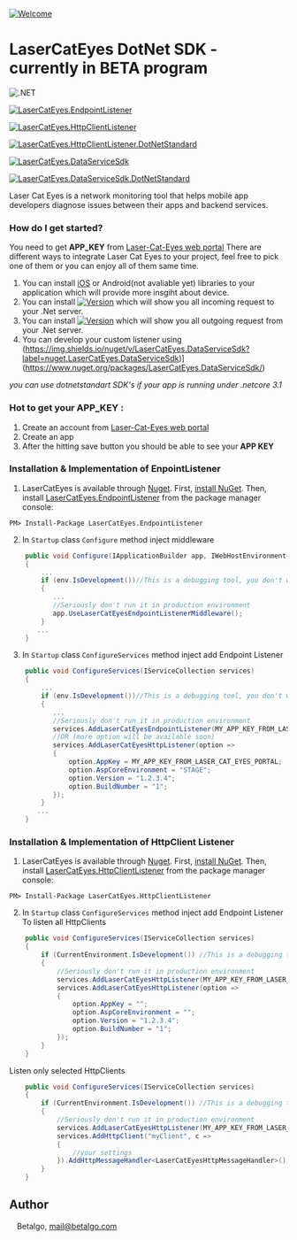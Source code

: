 
[![Welcome](https://repository-images.githubusercontent.com/305744454/59fff700-30f5-11eb-8a67-d706102bf31c)](https://repository-images.githubusercontent.com/305744454/59fff700-30f5-11eb-8a67-d706102bf31c)
# LaserCatEyes DotNet SDK - currently in BETA program
![.NET](https://github.com/betalgo/LCE-DotNet-SDK/workflows/.NET/badge.svg?branch=master)

[![LaserCatEyes.EndpointListener](https://img.shields.io/nuget/v/LaserCatEyes.EndpointListener?label=nuget.LaserCatEyes.EndpointListener)](https://www.nuget.org/packages/LaserCatEyes.EndpointListener/)

[![LaserCatEyes.HttpClientListener](https://img.shields.io/nuget/v/LaserCatEyes.HttpClientListener?label=nuget.LaserCatEyes.HttpClientListener)](https://www.nuget.org/packages/LaserCatEyes.HttpClientListener/)

[![LaserCatEyes.HttpClientListener.DotNetStandard](https://img.shields.io/nuget/v/LaserCatEyes.HttpClientListener.DotNetStandard?label=nuget.LaserCatEyes.HttpClientListener.DotNetStandard)](https://www.nuget.org/packages/LaserCatEyes.HttpClientListener.DotNetStandard/)

[![LaserCatEyes.DataServiceSdk](https://img.shields.io/nuget/v/LaserCatEyes.DataServiceSdk?label=nuget.LaserCatEyes.DataServiceSdk)](https://www.nuget.org/packages/LaserCatEyes.DataServiceSdk/)

[![LaserCatEyes.DataServiceSdk.DotNetStandard](https://img.shields.io/nuget/v/LaserCatEyes.DataServiceSdk.DotNetStandard?label=nuget.LaserCatEyes.DataServiceSdk.DotNetStandard)](https://www.nuget.org/packages/LaserCatEyes.DataServiceSdk.DotNetStandard/)


Laser Cat Eyes is a network monitoring tool that helps mobile app developers diagnose issues between their apps and backend services.

### How do I get started?
You need to get **APP_KEY** from [Laser-Cat-Eyes web portal]
There are different ways to integrate Laser Cat Eyes to your project, feel free to pick one of them or you can enjoy all of them same time. 
1. You can install [iOS](https://github.com/betalgo/LCE-iOS-SDK) or Android(not avaliable yet) libraries to your application which will provide more insgiht about device. 
2. You can install [![Version](https://img.shields.io/nuget/v/LaserCatEyes.EndpointListener?label=nuget.LaserCatEyes.EndpointListener)](https://www.nuget.org/packages/LaserCatEyes.EndpointListener/) which will show you all incoming request to your .Net server.
3. You can install [![Version](https://img.shields.io/nuget/v/LaserCatEyes.HttpClientListener?label=nuget.LaserCatEyes.HttpClientListener)](https://www.nuget.org/packages/LaserCatEyes.HttpClientListener/) which will show you all outgoing request from your .Net server.
4. You can develop your custom listener using (https://img.shields.io/nuget/v/LaserCatEyes.DataServiceSdk?label=nuget.LaserCatEyes.DataServiceSdk)](https://www.nuget.org/packages/LaserCatEyes.DataServiceSdk/)

*you can use dotnetstandart SDK's if your app is running under .netcore 3.1*
### Hot to get your APP_KEY :
1. Create an account from [Laser-Cat-Eyes web portal]
2. Create an app
3. After the hitting save button you should be able to see your **APP KEY**

### Installation & Implementation of EnpointListener
1. LaserCatEyes is available through [Nuget](https://www.nuget.org/packages/LaserCatEyes.EndpointListener/). 
First, [install NuGet](http://docs.nuget.org/docs/start-here/installing-nuget). Then, install [LaserCatEyes.EndpointListener](https://www.nuget.org/packages/LaserCatEyes.EndpointListener/) from the package manager console:
```
PM> Install-Package LaserCatEyes.EndpointListener
```

2. In ``Startup`` class ``Configure`` method inject middleware
```csharp
    public void Configure(IApplicationBuilder app, IWebHostEnvironment env)
    {
        ...
        if (env.IsDevelopment())//This is a debugging tool, you don't want to it in prodcution right!?
        {
           ... 
           //Seriously don't run it in production environment 
           app.UseLaserCatEyesEndpointListenerMiddleware();           
        }
       ...
    }
```
3. In ``Startup`` class ``ConfigureServices`` method inject add Endpoint Listener

```csharp
    public void ConfigureServices(IServiceCollection services)
    {
        ...
        if (env.IsDevelopment())//This is a debugging tool, you don't want to it in prodcution right!?
        {
           ... 
           //Seriously don't run it in production environment 
           services.AddLaserCatEyesEndpointListener(MY_APP_KEY_FROM_LASER_CAT_EYES_PORTAL);
           //OR (more option will be available soon)
           services.AddLaserCatEyesHttpListener(option =>
           {
               option.AppKey = MY_APP_KEY_FROM_LASER_CAT_EYES_PORTAL;
               option.AspCoreEnvironment = "STAGE";
               option.Version = "1.2.3.4";
               option.BuildNumber = "1";
           });               
        }
       ...
    }
```
### Installation & Implementation of HttpClient Listener
1. LaserCatEyes is available through [Nuget](https://www.nuget.org/packages/LaserCatEyes.HttpClientListener/). 
First, [install NuGet](http://docs.nuget.org/docs/start-here/installing-nuget). Then, install [LaserCatEyes.HttpClientListener](https://www.nuget.org/packages/LaserCatEyes.HttpClientListener/) from the package manager console:
```
PM> Install-Package LaserCatEyes.HttpClientListener
```

2. In ``Startup`` class ``ConfigureServices`` method inject add Endpoint Listener
To listen all HttpClients
```csharp
    public void ConfigureServices(IServiceCollection services)
    {
        if (CurrentEnvironment.IsDevelopment()) //This is a debugging tool, you don't want to it in prodcution right!?
        {
            //Seriously don't run it in production environment 
            services.AddLaserCatEyesHttpListener(MY_APP_KEY_FROM_LASER_CAT_EYES_PORTAL);
            services.AddLaserCatEyesHttpListener(option =>
            {
                option.AppKey = "";
                option.AspCoreEnvironment = "";
                option.Version = "1.2.3.4";
                option.BuildNumber = "1";
            });
        }
    }
```
Listen only selected HttpClients
```csharp
    public void ConfigureServices(IServiceCollection services)
    {
        if (CurrentEnvironment.IsDevelopment()) //This is a debugging tool, you don't want to it in prodcution right!?
        {
            //Seriously don't run it in production environment 
            services.AddLaserCatEyesHttpListener(MY_APP_KEY_FROM_LASER_CAT_EYES_PORTAL, listenAllHttpClients: false);
            services.AddHttpClient("myClient", c =>
            {
                //your settings
            }).AddHttpMessageHandler<LaserCatEyesHttpMessageHandler>();
        }
    }
```


[Laser-Cat-Eyes web portal]: <https://portal.lasercateyes.com>


## Author

<img src="http://www.betalgo.com/img/logo-dark.png" width="10px"> Betalgo, mail@betalgo.com
